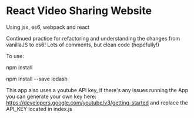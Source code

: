 # React Video Sharing Website

Using jsx, es6, webpack and react

Continued practice for refactoring and understanding the changes from vanillaJS to es6! Lots of comments, but clean code (hopefully!)

To use:

npm install

npm install --save lodash

This app also uses a youtube API key, if there's any issues running the App you can generate your own key here: https://developers.google.com/youtube/v3/getting-started
and replace the API_KEY located in index.js 
